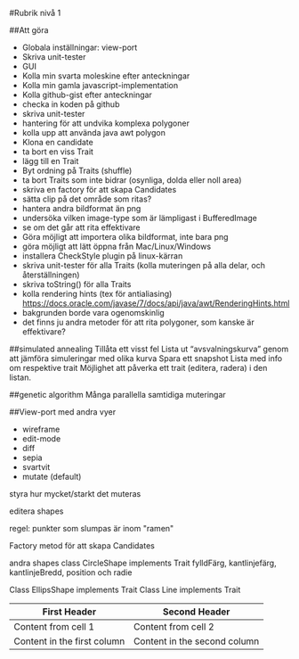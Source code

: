 


#Rubrik nivå 1

##Att göra
* Globala inställningar: view-port
* Skriva unit-tester
* GUI
* Kolla min svarta moleskine efter anteckningar
* Kolla min gamla javascript-implementation
* Kolla github-gist efter anteckningar
* checka in koden på github
* skriva unit-tester
* hantering för att undvika komplexa polygoner
* kolla upp att använda java awt polygon
* Klona en candidate
* ta bort en viss Trait
* lägg till en Trait
* Byt ordning på Traits (shuffle)
* ta bort Traits som inte bidrar (osynliga, dolda eller noll area) 
* skriva en factory för att skapa Candidates
* sätta clip på det område som ritas?
* hantera andra bildformat än png
* undersöka vilken image-type som är lämpligast i BufferedImage
* se om det går att rita effektivare
* Göra möjligt att importera olika bildformat, inte bara png
* göra möjligt att lätt öppna från Mac/Linux/Windows
* installera CheckStyle plugin på linux-kärran
* skriva unit-tester för alla Traits (kolla muteringen på alla delar, och återställningen)
* skriva toString() för alla Traits
* kolla rendering hints (tex för antialiasing)
  https://docs.oracle.com/javase/7/docs/api/java/awt/RenderingHints.html
* bakgrunden borde vara ogenomskinlig
* det finns ju andra metoder för att rita polygoner, som kanske är effektivare?

##simulated annealing
Tillåta ett visst fel
Lista ut “avsvalningskurva” genom att jämföra simuleringar med olika kurva
Spara ett snapshot
Lista med info om respektive trait
Möjlighet att påverka ett trait (editera, radera) i den listan.

##genetic algorithm
Många parallella samtidiga muteringar

##View-port med andra vyer
* wireframe
* edit-mode
* diff
* sepia
* svartvit
* mutate (default)

styra hur mycket/starkt det muteras

editera shapes

regel: punkter som slumpas är inom "ramen"

Factory metod för att skapa Candidates

andra shapes
class CircleShape implements Trait
fylldFärg, kantlinjefärg, kantlinjeBredd, position och radie

Class EllipsShape implements Trait
Class Line implements Trait

First Header | Second Header
------------ | -------------
Content from cell 1 | Content from cell 2
Content in the first column | Content in the second column